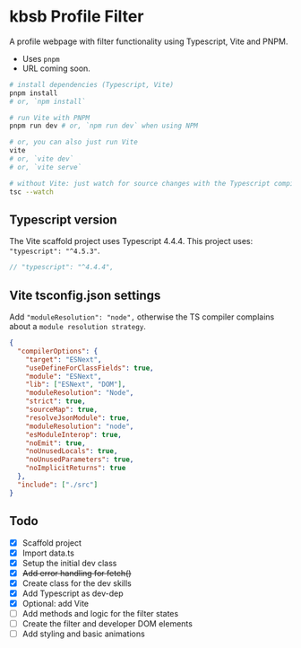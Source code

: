 # kbsb Profile Filter

A profile webpage with filter functionality using Typescript, Vite and PNPM.

- Uses `pnpm`
- URL coming soon.

```bash
# install dependencies (Typescript, Vite)
pnpm install
# or, `npm install`

# run Vite with PNPM
pnpm run dev # or, `npm run dev` when using NPM

# or, you can also just run Vite
vite
# or, `vite dev`
# or, `vite serve`

# without Vite: just watch for source changes with the Typescript compiler
tsc --watch
```

## Typescript version

The Vite scaffold project uses Typescript 4.4.4. This project uses: `"typescript": "^4.5.3"`.

```js
// "typescript": "^4.4.4",
```

## Vite tsconfig.json settings

Add `"moduleResolution": "node",` otherwise the TS compiler complains about a `module resolution strategy`.

```json
{
  "compilerOptions": {
    "target": "ESNext",
    "useDefineForClassFields": true,
    "module": "ESNext",
    "lib": ["ESNext", "DOM"],
    "moduleResolution": "Node",
    "strict": true,
    "sourceMap": true,
    "resolveJsonModule": true,
    "moduleResolution": "node",
    "esModuleInterop": true,
    "noEmit": true,
    "noUnusedLocals": true,
    "noUnusedParameters": true,
    "noImplicitReturns": true
  },
  "include": ["./src"]
}
```


## Todo

- [X] Scaffold project
- [X] Import data.ts
- [X] Setup the initial dev class
- [X] ~~Add error handling for fetch()~~
- [X] Create class for the dev skills
- [X] Add Typescript as dev-dep
- [X] Optional: add Vite
- [ ] Add methods and logic for the filter states
- [ ] Create the filter and developer DOM elements
- [ ] Add styling and basic animations

